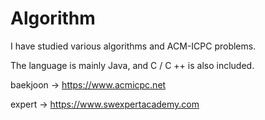 # Algorithm 


I have studied various algorithms and
ACM-ICPC problems.

The language is mainly Java, and C / C ++ is also included.

baekjoon ->  https://www.acmicpc.net

expert -> https://www.swexpertacademy.com
